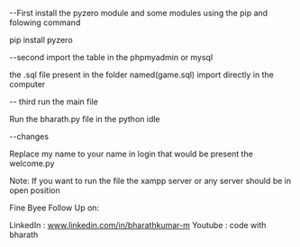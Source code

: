 --First install the pyzero module and some modules using the pip and folowing command

pip install pyzero

--second import the table in the phpmyadmin or mysql

the .sql file present in the folder named(game.sql)
import directly in the computer

-- third run the main file

Run the bharath.py file in the python idle

--changes

Replace my name to your name in login that would be present the welcome.py



Note: 
If you want to run the file the xampp server or any server should be in open position

Fine Byee
Follow Up on:

LinkedIn : www.linkedin.com/in/bharathkumar-m
Youtube  : code with bharath
